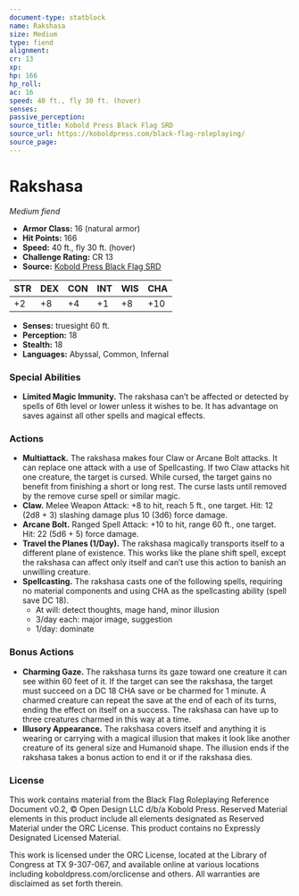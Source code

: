 ```yaml
---
document-type: statblock
name: Rakshasa
size: Medium
type: fiend
alignment: 
cr: 13
xp: 
hp: 166
hp_roll: 
ac: 16
speed: 40 ft., fly 30 ft. (hover)
senses: 
passive_perception: 
source_title: Kobold Press Black Flag SRD
source_url: https://koboldpress.com/black-flag-roleplaying/
source_page: 
---
```


# Rakshasa

*Medium fiend*

- **Armor Class:** 16 (natural armor)
- **Hit Points:** 166
- **Speed:** 40 ft., fly 30 ft. (hover)
- **Challenge Rating:** CR 13
- **Source:** [Kobold Press Black Flag SRD](https://koboldpress.com/black-flag-roleplaying/)

| STR | DEX | CON | INT | WIS | CHA |
| --- | --- | --- | --- | --- | --- |
| +2 | +8 | +4 | +1 | +8 | +10 |

- **Senses:** truesight 60 ft.
- **Perception:** 18
- **Stealth:** 18
- **Languages:** Abyssal, Common, Infernal

### Special Abilities

- **Limited Magic Immunity.** The rakshasa can’t be affected or detected by spells of 6th level or lower unless it wishes to be. It has advantage on saves against all other spells and magical effects.

### Actions

- **Multiattack.** The rakshasa makes four Claw or Arcane Bolt attacks. It can replace one attack with a use of Spellcasting. If two Claw attacks hit one creature, the target is cursed. While cursed, the target gains no benefit from finishing a short or long rest. The curse lasts until removed by the remove curse spell or similar magic.
- **Claw.** Melee Weapon Attack: +8 to hit, reach 5 ft., one target. Hit: 12 (2d8 + 3) slashing damage plus 10 (3d6) force damage.
- **Arcane Bolt.** Ranged Spell Attack: +10 to hit, range 60 ft., one target. Hit: 22 (5d6 + 5) force damage.
- **Travel the Planes (1/Day).** The rakshasa magically transports itself to a different plane of existence. This works like the plane shift spell, except the rakshasa can affect only itself and can’t use this action to banish an unwilling creature.
- **Spellcasting.** The rakshasa casts one of the following spells, requiring no material components and using CHA as the spellcasting ability (spell save DC 18).
	- At will: detect thoughts, mage hand, minor illusion
	- 3/day each: major image, suggestion
	- 1/day: dominate

### Bonus Actions

- **Charming Gaze.** The rakshasa turns its gaze toward one creature it can see within 60 feet of it. If the target can see the rakshasa, the target must succeed on a DC 18 CHA save or be charmed for 1 minute. A charmed creature can repeat the save at the end of each of its turns, ending the effect on itself on a success. The rakshasa can have up to three creatures charmed in this way at a time.
- **Illusory Appearance.** The rakshasa covers itself and anything it is wearing or carrying with a magical illusion that makes it look like another creature of its general size and Humanoid shape. The illusion ends if the rakshasa takes a bonus action to end it or if the rakshasa dies.

### License

This work contains material from the Black Flag Roleplaying Reference Document v0.2, © Open Design LLC d/b/a Kobold Press. Reserved Material elements in this product include all elements designated as Reserved Material under the ORC License. This product contains no Expressly Designated Licensed Material.

This work is licensed under the ORC License, located at the Library of Congress at TX 9-307-067, and available online at various locations including koboldpress.com/orclicense and others. All warranties are disclaimed as set forth therein.
